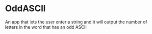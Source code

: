 # OddASCII
An app that lets the user enter a string and it will output the number of letters in the word that has an odd ASCII
